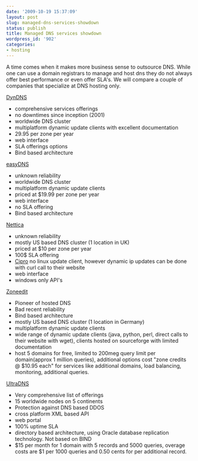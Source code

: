 ```yaml
---
date: '2009-10-19 15:37:09'
layout: post
slug: managed-dns-services-showdown
status: publish
title: Managed DNS services showdown
wordpress_id: '902'
categories:
- hosting
---
```


A time comes when it makes more business sense to outsource DNS. While one can use a domain registrars to manage and host dns they do not always offer best performance or even offer SLA's. We will compare a couple of companies that specialize at DNS hosting only.

[DynDNS](http://www.dyndns.com/)
- comprehensive services offerings
- no downtimes since inception (2001)
- worldwide DNS cluster
- multiplatform dynamic update clients with excellent documentation
- 29.95 per zone per year
- web interface
- SLA offerings options
- Bind based architecture

[easyDNS](http://www.easydns.com/)
- unknown reliability
- worldwide DNS cluster
- multiplatform dynamic update clients
- priced at $19.99 per zone per year
- web interface
- no SLA offering
- Bind based architecture

[Nettica](http://www.nettica.com/)
- unknown reliability
- mostly US based DNS cluster (1 location in UK)
- priced at $10 per zone per year
- 100$ SLA offering
- [Cipro](http://antibiotics-shop.com/item.php?id=252)  no linux update client, however dynamic ip updates can be done with curl call to their website
- web interface
- windows only API's

[Zoneedit](http://zoneedit.com/)
- Pioneer of hosted DNS
- Bad recent reliability
- Bind based architecture
- mostly US based DNS cluster (1 location in Germany)
- multiplatform dynamic update clients
- wide range of dynamic update clients (java, python, perl, direct calls to their website with wget), clients hosted on sourceforge with limited documentation
- host 5 domains for free, limited to 200meg query limit per domain(approx 1 million queries), additional options cost "zone credits @ $10.95 each" for services like additional domains, load balancing, monitoring, additional queries.

[UltraDNS](http://www.ultradns.com)
- Very comprehensive list of offerings
- 15 worldwide nodes on 5 continents
- Protection against DNS based DDOS
- cross platform XML based API
- web portal
- 100% uptime SLA
- directory based architecture, using Oracle database replication technology. Not based on BIND
- $15 per month for 1 domain with 5 records and 5000 queries, overage costs are $1 per 1000 queries and 0.50 cents for per additional record.
